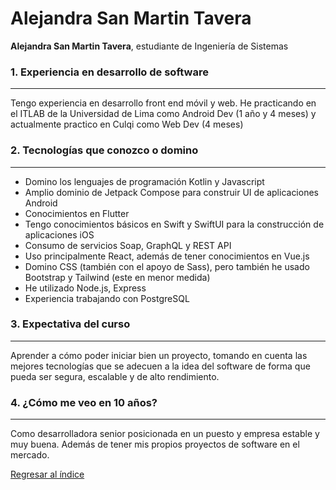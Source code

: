 
# Alejandra San Martin Tavera

**Alejandra San Martin Tavera**, estudiante de Ingeniería de Sistemas

### 1. Experiencia en desarrollo de software
___
Tengo experiencia en desarrollo front end móvil y web. He practicando en el ITLAB de la Universidad de Lima como Android Dev (1 año y 4 meses) y actualmente practico en Culqi como Web Dev (4 meses)

### 2. Tecnologías que conozco o domino
___

- Domino los lenguajes de programación Kotlin y Javascript
- Amplio dominio de Jetpack Compose para construir UI de aplicaciones Android
- Conocimientos en Flutter
- Tengo conocimientos básicos en Swift y SwiftUI para la construcción de aplicaciones iOS
- Consumo de servicios Soap, GraphQL y REST API
- Uso principalmente React, además de tener conocimientos en Vue.js
- Domino CSS (también con el apoyo de Sass), pero también he usado Bootstrap y Tailwind (este en menor medida)
- He utilizado Node.js, Express
- Experiencia trabajando con PostgreSQL

### 3. Expectativa del curso
___
Aprender a cómo poder iniciar bien un proyecto, tomando en cuenta las mejores tecnologías que se adecuen a la idea del software de forma que pueda ser segura, escalable y de alto rendimiento.


### 4. ¿Cómo me veo en 10 años?
___
Como desarrolladora senior posicionada en un puesto y empresa estable y muy buena. Además de tener mis propios proyectos de software en el mercado.

[Regresar al índice](../../proyecto.md)